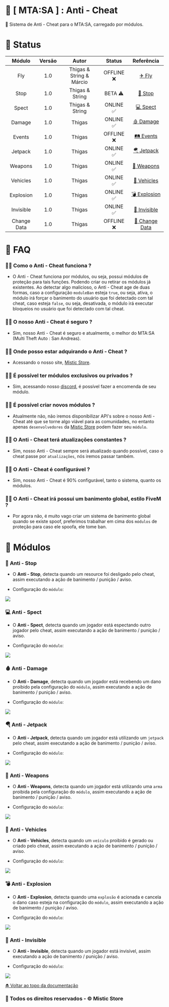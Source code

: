 # 🚀 [ MTA:SA ] : Anti - Cheat
📌 Sistema de Anti - Cheat para o MTA:SA, carregado por módulos.

# 🚧 Status

| Módulo | Versão | Autor | Status | Referência |
| :---: | :---: | :---: | :---: | :---: |
| Fly | 1.0 | Thigas & String & Márcio | OFFLINE ❌ | [✈ Fly](https://github.com/ThigasDevelopment/mtasa-anticheat#--mtasa---anti---cheat) |
| Stop | 1.0 | Thigas & String | BETA ⚠ | [🚫 Stop](https://github.com/ThigasDevelopment/mtasa-anticheat#-anti---stop) |
| Spect | 1.0 | Thigas & String | ONLINE ✅ | [💻 Spect](https://github.com/ThigasDevelopment/mtasa-anticheat#-anti---spect) |
| Damage | 1.0 | Thigas | ONLINE ✅ | [🩸 Damage](https://github.com/ThigasDevelopment/mtasa-anticheat#-anti---damage) |
| Events | 1.0 | Thigas | OFFLINE ❌ | [🛤 Events](https://github.com/ThigasDevelopment/mtasa-anticheat#--mtasa---anti---cheat) |
| Jetpack | 1.0 | Thigas | ONLINE ✅ | [🪂 Jetpack](https://github.com/ThigasDevelopment/mtasa-anticheat#-anti---jetpack) |
| Weapons | 1.0 | Thigas | ONLINE ✅ | [🔫 Weapons](https://github.com/ThigasDevelopment/mtasa-anticheat#-anti---weapons) |
| Vehicles | 1.0 | Thigas | ONLINE ✅ | [🚗 Vehicles](https://github.com/ThigasDevelopment/mtasa-anticheat#-anti---vehicles) |
| Explosion | 1.0 | Thigas | ONLINE ✅ | [💣 Explosion](https://github.com/ThigasDevelopment/mtasa-anticheat#-anti---explosion) |
| Invisible | 1.0 | Thigas | ONLINE ✅ | [👻 Invisible](https://github.com/ThigasDevelopment/mtasa-anticheat#-anti---invisible) |
| Change Data | 1.0 | Thigas | OFFLINE ❌ | [🔀 Change Data](https://github.com/ThigasDevelopment/mtasa-anticheat#--mtasa---anti---cheat) |

# 📣 FAQ

### 🙋‍♂️ Como o Anti - Cheat funciona ?
- O Anti - Cheat funciona por módulos, ou seja, possui módulos de proteção para tais funções. Podendo criar ou retirar os módulos já existentes. Ao detectar algo malicioso, o Anti - Cheat age de duas formas, caso a configuração `moduleBan` esteja `true`, ou seja, ativa, o módulo irá forçar o banimento do usuário que foi detectado com tal cheat, caso esteja `false`, ou seja, desativada, o módulo irá executar bloqueios no usuário que foi detectado com tal cheat.

### 🙋‍♂️ O nosso Anti - Cheat é seguro ?
- Sim, nosso Anti - Cheat é seguro e atualmente, o melhor do MTA:SA (Multi Theft Auto : San Andreas).

### 🙋‍♂️ Onde posso estar adquirando o Anti - Cheat ?
- Acessando o nosso site, [Mistic Store](https://misticstore.com/).

### 🙋‍♂️ É possível ter módulos exclusivos ou privados ?
- Sim, acessando nosso [discord](https://discord.misticstore.com/), é possível fazer a encomenda de seu módulo.

### 🙋‍♂️ É possível criar novos módulos ?
- Atualmente não, não iremos disponibilizar API's sobre o nosso Anti - Cheat até que se torne algo viável para as comunidades, no entanto apenas `desenvolvedores` da [Mistic Store](https://misticstore.com/) podem fazer seu `módulo`.

### 🙋‍♂️ O Anti - Cheat terá atualizações constantes ?
- Sim, nosso Anti - Cheat sempre será atualizado quando possível, caso o cheat passe por `atualizações`, nós iremos passar também.

### 🙋‍♂️ O Anti - Cheat é configurável ?
- Sim, nosso Anti - Cheat é 90% configurável, tanto o sistema, quanto os módulos.

### 🙋‍♂️ O Anti - Cheat irá possui um banimento global, estilo FiveM ?
- Por agora não, é muito vago criar um sistema de banimento global quando se existe spoof, preferimos trabalhar em cima dos `módulos` de proteção para caso ele spoofa, ele tome ban.

# 🔰 Módulos

### 🚫 **Anti - Stop**
- O **Anti - Stop**, detecta quando um resource foi desligado pelo cheat, assim executando a ação de banimento / punição / aviso.

- Configuração do `módulo`:
<img src = 'https://i.imgur.com/HlQTLup.png'>

### 💻 **Anti - Spect**
- O **Anti - Spect**, detecta quando um jogador está espectando outro jogador pelo cheat, assim executando a ação de banimento / punição / aviso.

- Configuração do `módulo`:
<img src = 'https://i.imgur.com/XJ00p6T.png'>

### 🩸 **Anti - Damage**
- O **Anti - Damage**, detecta quando um jogador está recebendo um dano proibido pela configuração do `módulo`, assim executando a ação de banimento / punição / aviso.

- Configuração do `módulo`:
<img src = 'https://i.imgur.com/Vy2OvT4.png'>

### 🪂 **Anti - Jetpack**
- O **Anti - Jetpack**, detecta quando um jogador está utilizando um `jetpack` pelo cheat, assim executando a ação de banimento / punição / aviso.

- Configuração do `módulo`:
<img src = 'https://i.imgur.com/XgnV2Ur.png'>

### 🔫 **Anti - Weapons**
- O **Anti - Weapons**, detecta quando um jogador está utilizando uma `arma` proibida pela configuração do `módulo`, assim executando a ação de banimento / punição / aviso.

- Configuração do `módulo`:
<img src = 'https://i.imgur.com/VCahRPo.png'>

### 🚗 **Anti - Vehicles**
- O **Anti - Vehicles**, detecta quando um `veículo` proibido é gerado ou criado pelo cheat, assim executando a ação de banimento / punição / aviso.

- Configuração do `módulo`:
<img src = 'https://i.imgur.com/T8LBx1Z.png'>

### 💣 **Anti - Explosion**
- O **Anti - Explosion**, detecta quando uma `explosão` é acionada e cancela o dano caso esteja na configuração do `módulo`, assim executando a ação de banimento / punição / aviso.

- Configuração do `módulo`:
<img src = 'https://i.imgur.com/Gu9YmGj.png'>

### 👻 **Anti - Invisible**
- O **Anti - Invisible**, detecta quando um jogador está invisível, assim executando a ação de banimento / punição / aviso.

- Configuração do `módulo`:
<img src = 'https://i.imgur.com/WLZGDh9.png'>

[⏏ Voltar ao topo da documentação](https://github.com/ThigasDevelopment/mtasa-anticheat)

### **🔮 Todos os direitos reservados - © Mistic Store**
